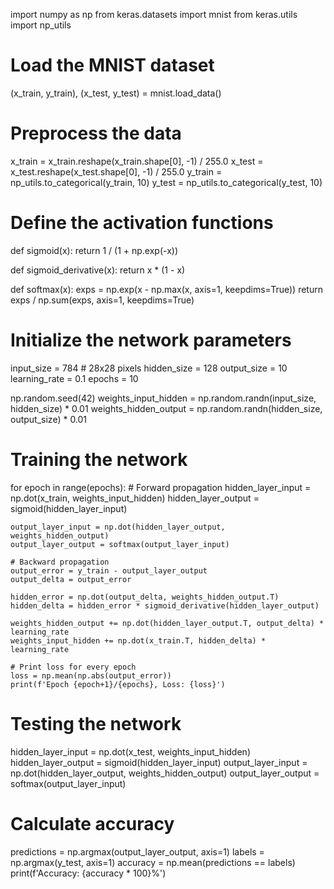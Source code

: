import numpy as np
from keras.datasets import mnist
from keras.utils import np_utils

# Load the MNIST dataset
(x_train, y_train), (x_test, y_test) = mnist.load_data()

# Preprocess the data
x_train = x_train.reshape(x_train.shape[0], -1) / 255.0
x_test = x_test.reshape(x_test.shape[0], -1) / 255.0
y_train = np_utils.to_categorical(y_train, 10)
y_test = np_utils.to_categorical(y_test, 10)

# Define the activation functions
def sigmoid(x):
    return 1 / (1 + np.exp(-x))

def sigmoid_derivative(x):
    return x * (1 - x)

def softmax(x):
    exps = np.exp(x - np.max(x, axis=1, keepdims=True))
    return exps / np.sum(exps, axis=1, keepdims=True)

# Initialize the network parameters
input_size = 784  # 28x28 pixels
hidden_size = 128
output_size = 10
learning_rate = 0.1
epochs = 10

np.random.seed(42)
weights_input_hidden = np.random.randn(input_size, hidden_size) * 0.01
weights_hidden_output = np.random.randn(hidden_size, output_size) * 0.01

# Training the network
for epoch in range(epochs):
    # Forward propagation
    hidden_layer_input = np.dot(x_train, weights_input_hidden)
    hidden_layer_output = sigmoid(hidden_layer_input)

    output_layer_input = np.dot(hidden_layer_output, weights_hidden_output)
    output_layer_output = softmax(output_layer_input)

    # Backward propagation
    output_error = y_train - output_layer_output
    output_delta = output_error

    hidden_error = np.dot(output_delta, weights_hidden_output.T)
    hidden_delta = hidden_error * sigmoid_derivative(hidden_layer_output)

    weights_hidden_output += np.dot(hidden_layer_output.T, output_delta) * learning_rate
    weights_input_hidden += np.dot(x_train.T, hidden_delta) * learning_rate

    # Print loss for every epoch
    loss = np.mean(np.abs(output_error))
    print(f'Epoch {epoch+1}/{epochs}, Loss: {loss}')

# Testing the network
hidden_layer_input = np.dot(x_test, weights_input_hidden)
hidden_layer_output = sigmoid(hidden_layer_input)
output_layer_input = np.dot(hidden_layer_output, weights_hidden_output)
output_layer_output = softmax(output_layer_input)

# Calculate accuracy
predictions = np.argmax(output_layer_output, axis=1)
labels = np.argmax(y_test, axis=1)
accuracy = np.mean(predictions == labels)
print(f'Accuracy: {accuracy * 100}%')
